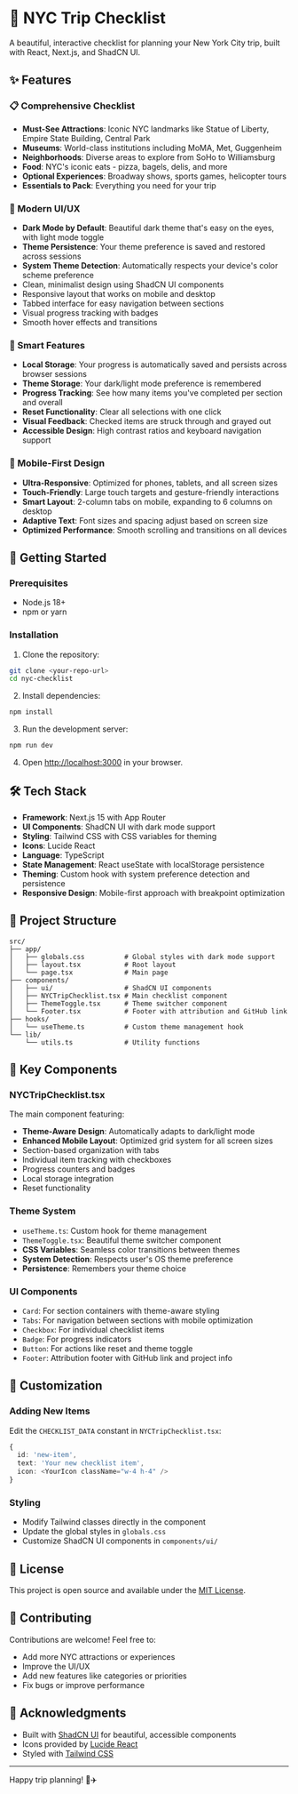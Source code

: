 # 🗽 NYC Trip Checklist

A beautiful, interactive checklist for planning your New York City trip, built with React, Next.js, and ShadCN UI.

## ✨ Features

### 📋 Comprehensive Checklist
- **Must-See Attractions**: Iconic NYC landmarks like Statue of Liberty, Empire State Building, Central Park
- **Museums**: World-class institutions including MoMA, Met, Guggenheim
- **Neighborhoods**: Diverse areas to explore from SoHo to Williamsburg
- **Food**: NYC's iconic eats - pizza, bagels, delis, and more
- **Optional Experiences**: Broadway shows, sports games, helicopter tours
- **Essentials to Pack**: Everything you need for your trip

### 🎨 Modern UI/UX
- **Dark Mode by Default**: Beautiful dark theme that's easy on the eyes, with light mode toggle
- **Theme Persistence**: Your theme preference is saved and restored across sessions
- **System Theme Detection**: Automatically respects your device's color scheme preference
- Clean, minimalist design using ShadCN UI components
- Responsive layout that works on mobile and desktop
- Tabbed interface for easy navigation between sections
- Visual progress tracking with badges
- Smooth hover effects and transitions

### 💾 Smart Features
- **Local Storage**: Your progress is automatically saved and persists across browser sessions
- **Theme Storage**: Your dark/light mode preference is remembered
- **Progress Tracking**: See how many items you've completed per section and overall
- **Reset Functionality**: Clear all selections with one click
- **Visual Feedback**: Checked items are struck through and grayed out
- **Accessible Design**: High contrast ratios and keyboard navigation support

### 📱 Mobile-First Design
- **Ultra-Responsive**: Optimized for phones, tablets, and all screen sizes
- **Touch-Friendly**: Large touch targets and gesture-friendly interactions
- **Smart Layout**: 2-column tabs on mobile, expanding to 6 columns on desktop
- **Adaptive Text**: Font sizes and spacing adjust based on screen size
- **Optimized Performance**: Smooth scrolling and transitions on all devices

## 🚀 Getting Started

### Prerequisites
- Node.js 18+ 
- npm or yarn

### Installation

1. Clone the repository:
```bash
git clone <your-repo-url>
cd nyc-checklist
```

2. Install dependencies:
```bash
npm install
```

3. Run the development server:
```bash
npm run dev
```

4. Open [http://localhost:3000](http://localhost:3000) in your browser.

## 🛠️ Tech Stack

- **Framework**: Next.js 15 with App Router
- **UI Components**: ShadCN UI with dark mode support
- **Styling**: Tailwind CSS with CSS variables for theming
- **Icons**: Lucide React
- **Language**: TypeScript
- **State Management**: React useState with localStorage persistence
- **Theming**: Custom hook with system preference detection and persistence
- **Responsive Design**: Mobile-first approach with breakpoint optimization

## 📁 Project Structure

```
src/
├── app/
│   ├── globals.css          # Global styles with dark mode support
│   ├── layout.tsx           # Root layout
│   └── page.tsx             # Main page
├── components/
│   ├── ui/                  # ShadCN UI components
│   ├── NYCTripChecklist.tsx # Main checklist component
│   ├── ThemeToggle.tsx      # Theme switcher component
│   └── Footer.tsx           # Footer with attribution and GitHub link
├── hooks/
│   └── useTheme.ts          # Custom theme management hook
└── lib/
    └── utils.ts             # Utility functions
```

## 🎯 Key Components

### NYCTripChecklist.tsx
The main component featuring:
- **Theme-Aware Design**: Automatically adapts to dark/light mode
- **Enhanced Mobile Layout**: Optimized grid system for all screen sizes
- Section-based organization with tabs
- Individual item tracking with checkboxes
- Progress counters and badges
- Local storage integration
- Reset functionality

### Theme System
- `useTheme.ts`: Custom hook for theme management
- `ThemeToggle.tsx`: Beautiful theme switcher component
- **CSS Variables**: Seamless color transitions between themes
- **System Detection**: Respects user's OS theme preference
- **Persistence**: Remembers your theme choice

### UI Components
- `Card`: For section containers with theme-aware styling
- `Tabs`: For navigation between sections with mobile optimization
- `Checkbox`: For individual checklist items
- `Badge`: For progress indicators
- `Button`: For actions like reset and theme toggle
- `Footer`: Attribution footer with GitHub link and project info

## 🔧 Customization

### Adding New Items
Edit the `CHECKLIST_DATA` constant in `NYCTripChecklist.tsx`:

```typescript
{
  id: 'new-item',
  text: 'Your new checklist item',
  icon: <YourIcon className="w-4 h-4" />
}
```

### Styling
- Modify Tailwind classes directly in the component
- Update the global styles in `globals.css`
- Customize ShadCN UI components in `components/ui/`

## 📝 License

This project is open source and available under the [MIT License](LICENSE).

## 🤝 Contributing

Contributions are welcome! Feel free to:
- Add more NYC attractions or experiences
- Improve the UI/UX
- Add new features like categories or priorities
- Fix bugs or improve performance

## 🌟 Acknowledgments

- Built with [ShadCN UI](https://ui.shadcn.com/) for beautiful, accessible components
- Icons provided by [Lucide React](https://lucide.dev/)
- Styled with [Tailwind CSS](https://tailwindcss.com/)

---

Happy trip planning! 🗽✈️

